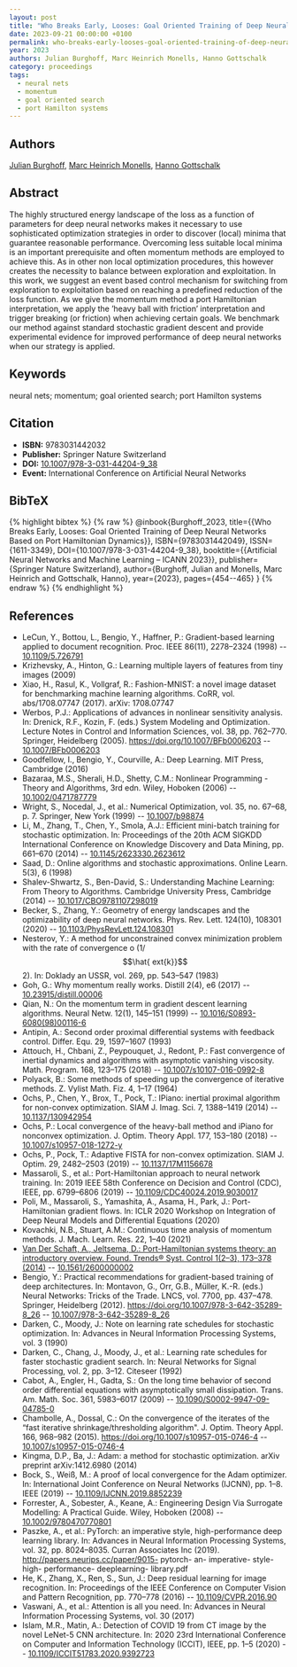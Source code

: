 ```yaml
---
layout: post
title: "Who Breaks Early, Looses: Goal Oriented Training of Deep Neural Networks Based on Port Hamiltonian Dynamics"
date: 2023-09-21 00:00:00 +0100
permalink: who-breaks-early-looses-goal-oriented-training-of-deep-neural-networks-based-on-port-hamiltonian-dynamics
year: 2023
authors: Julian Burghoff, Marc Heinrich Monells, Hanno Gottschalk
category: proceedings
tags:
  - neural nets
  - momentum
  - goal oriented search
  - port Hamilton systems
---
```

 
## Authors
[Julian Burghoff](authors/julian_burghoff), [Marc Heinrich Monells](authors/marc_heinrich_monells), [Hanno Gottschalk](authors/hanno_gottschalk)
 
## Abstract
The highly structured energy landscape of the loss as a function of parameters for deep neural networks makes it necessary to use sophisticated optimization strategies in order to discover (local) minima that guarantee reasonable performance. Overcoming less suitable local minima is an important prerequisite and often momentum methods are employed to achieve this. As in other non local optimization procedures, this however creates the necessity to balance between exploration and exploitation. In this work, we suggest an event based control mechanism for switching from exploration to exploitation based on reaching a predefined reduction of the loss function. As we give the momentum method a port Hamiltonian interpretation, we apply the ’heavy ball with friction’ interpretation and trigger breaking (or friction) when achieving certain goals. We benchmark our method against standard stochastic gradient descent and provide experimental evidence for improved performance of deep neural networks when our strategy is applied.
 
## Keywords
neural nets; momentum; goal oriented search; port Hamilton systems
 
## Citation
- **ISBN:** 9783031442032
- **Publisher:** Springer Nature Switzerland
- **DOI:** [10.1007/978-3-031-44204-9_38](https://doi.org/10.1007/978-3-031-44204-9_38)
- **Event:** International Conference on Artificial Neural Networks
 
## BibTeX
{% highlight bibtex %}
{% raw %}
@inbook{Burghoff_2023,
  title={{Who Breaks Early, Looses: Goal Oriented Training of Deep Neural Networks Based on Port Hamiltonian Dynamics}},
  ISBN={9783031442049},
  ISSN={1611-3349},
  DOI={10.1007/978-3-031-44204-9_38},
  booktitle={{Artificial Neural Networks and Machine Learning – ICANN 2023}},
  publisher={Springer Nature Switzerland},
  author={Burghoff, Julian and Monells, Marc Heinrich and Gottschalk, Hanno},
  year={2023},
  pages={454--465}
}
{% endraw %}
{% endhighlight %}
 
## References
- LeCun, Y., Bottou, L., Bengio, Y., Haffner, P.: Gradient-based learning applied to document recognition. Proc. IEEE 86(11), 2278–2324 (1998) -- [10.1109/5.726791](https://doi.org/10.1109/5.726791)
- Krizhevsky, A., Hinton, G.: Learning multiple layers of features from tiny images (2009)
- Xiao, H., Rasul, K., Vollgraf, R.: Fashion-MNIST: a novel image dataset for benchmarking machine learning algorithms. CoRR, vol. abs/1708.07747 (2017). arXiv: 1708.07747
- Werbos, P.J.: Applications of advances in nonlinear sensitivity analysis. In: Drenick, R.F., Kozin, F. (eds.) System Modeling and Optimization. Lecture Notes in Control and Information Sciences, vol. 38, pp. 762–770. Springer, Heidelberg (2005). https://doi.org/10.1007/BFb0006203 -- [10.1007/BFb0006203](https://doi.org/10.1007/BFb0006203)
- Goodfellow, I., Bengio, Y., Courville, A.: Deep Learning. MIT Press, Cambridge (2016)
- Bazaraa, M.S., Sherali, H.D., Shetty, C.M.: Nonlinear Programming - Theory and Algorithms, 3rd edn. Wiley, Hoboken (2006) -- [10.1002/0471787779](https://doi.org/10.1002/0471787779)
- Wright, S., Nocedal, J., et al.: Numerical Optimization, vol. 35, no. 67–68, p. 7. Springer, New York (1999) -- [10.1007/b98874](https://doi.org/10.1007/b98874)
- Li, M., Zhang, T., Chen, Y., Smola, A.J.: Efficient mini-batch training for stochastic optimization. In: Proceedings of the 20th ACM SIGKDD International Conference on Knowledge Discovery and Data Mining, pp. 661–670 (2014) -- [10.1145/2623330.2623612](https://doi.org/10.1145/2623330.2623612)
- Saad, D.: Online algorithms and stochastic approximations. Online Learn. 5(3), 6 (1998)
- Shalev-Shwartz, S., Ben-David, S.: Understanding Machine Learning: From Theory to Algorithms. Cambridge University Press, Cambridge (2014) -- [10.1017/CBO9781107298019](https://doi.org/10.1017/CBO9781107298019)
- Becker, S., Zhang, Y.: Geometry of energy landscapes and the optimizability of deep neural networks. Phys. Rev. Lett. 124(10), 108301 (2020) -- [10.1103/PhysRevLett.124.108301](https://doi.org/10.1103/PhysRevLett.124.108301)
- Nesterov, Y.: A method for unconstrained convex minimization problem with the rate of convergence o (1/$$\hat{	ext{k}}$$2). In: Doklady an USSR, vol. 269, pp. 543–547 (1983)
- Goh, G.: Why momentum really works. Distill 2(4), e6 (2017) -- [10.23915/distill.00006](https://doi.org/10.23915/distill.00006)
- Qian, N.: On the momentum term in gradient descent learning algorithms. Neural Netw. 12(1), 145–151 (1999) -- [10.1016/S0893-6080(98)00116-6](https://doi.org/10.1016/S0893-6080(98)00116-6)
- Antipin, A.: Second order proximal differential systems with feedback control. Differ. Equ. 29, 1597–1607 (1993)
- Attouch, H., Chbani, Z., Peypouquet, J., Redont, P.: Fast convergence of inertial dynamics and algorithms with asymptotic vanishing viscosity. Math. Program. 168, 123–175 (2018) -- [10.1007/s10107-016-0992-8](https://doi.org/10.1007/s10107-016-0992-8)
- Polyack, B.: Some methods of speeding up the convergence of iterative methods. Z. Vylist Math. Fiz. 4, 1–17 (1964)
- Ochs, P., Chen, Y., Brox, T., Pock, T.: IPiano: inertial proximal algorithm for non-convex optimization. SIAM J. Imag. Sci. 7, 1388–1419 (2014) -- [10.1137/130942954](https://doi.org/10.1137/130942954)
- Ochs, P.: Local convergence of the heavy-ball method and iPiano for nonconvex optimization. J. Optim. Theory Appl. 177, 153–180 (2018) -- [10.1007/s10957-018-1272-y](https://doi.org/10.1007/s10957-018-1272-y)
- Ochs, P., Pock, T.: Adaptive FISTA for non-convex optimization. SIAM J. Optim. 29, 2482–2503 (2019) -- [10.1137/17M1156678](https://doi.org/10.1137/17M1156678)
- Massaroli, S., et al.: Port-Hamiltonian approach to neural network training. In: 2019 IEEE 58th Conference on Decision and Control (CDC), IEEE, pp. 6799–6806 (2019) -- [10.1109/CDC40024.2019.9030017](https://doi.org/10.1109/CDC40024.2019.9030017)
- Poli, M., Massaroli, S., Yamashita, A., Asama, H., Park, J.: Port-Hamiltonian gradient flows. In: ICLR 2020 Workshop on Integration of Deep Neural Models and Differential Equations (2020)
- Kovachki, N.B., Stuart, A.M.: Continuous time analysis of momentum methods. J. Mach. Learn. Res. 22, 1–40 (2021)
- [Van Der Schaft, A., Jeltsema, D.: Port-Hamiltonian systems theory: an introductory overview. Found. Trends® Syst. Control 1(2–3), 173–378 (2014)](port-hamiltonian-systems-theory-an-introductory-overview-journal) -- [10.1561/2600000002](https://doi.org/10.1561/2600000002)
- Bengio, Y.: Practical recommendations for gradient-based training of deep architectures. In: Montavon, G., Orr, G.B., Müller, K.-R. (eds.) Neural Networks: Tricks of the Trade. LNCS, vol. 7700, pp. 437–478. Springer, Heidelberg (2012). https://doi.org/10.1007/978-3-642-35289-8_26 -- [10.1007/978-3-642-35289-8_26](https://doi.org/10.1007/978-3-642-35289-8_26)
- Darken, C., Moody, J.: Note on learning rate schedules for stochastic optimization. In: Advances in Neural Information Processing Systems, vol. 3 (1990)
- Darken, C., Chang, J., Moody, J., et al.: Learning rate schedules for faster stochastic gradient search. In: Neural Networks for Signal Processing, vol. 2, pp. 3–12. Citeseer (1992)
- Cabot, A., Engler, H., Gadta, S.: On the long time behavior of second order differential equations with asymptotically small dissipation. Trans. Am. Math. Soc. 361, 5983–6017 (2009) -- [10.1090/S0002-9947-09-04785-0](https://doi.org/10.1090/S0002-9947-09-04785-0)
- Chambolle, A., Dossal, C.: On the convergence of the iterates of the “fast iterative shrinkage/thresholding algorithm". J. Optim. Theory Appl. 166, 968–982 (2015). https://doi.org/10.1007/s10957-015-0746-4 -- [10.1007/s10957-015-0746-4](https://doi.org/10.1007/s10957-015-0746-4)
- Kingma, D.P., Ba, J.: Adam: a method for stochastic optimization. arXiv preprint arXiv:1412.6980 (2014)
- Bock, S., Weiß, M.: A proof of local convergence for the Adam optimizer. In: International Joint Conference on Neural Networks (IJCNN), pp. 1–8. IEEE (2019) -- [10.1109/IJCNN.2019.8852239](https://doi.org/10.1109/IJCNN.2019.8852239)
- Forrester, A., Sobester, A., Keane, A.: Engineering Design Via Surrogate Modelling: A Practical Guide. Wiley, Hoboken (2008) -- [10.1002/9780470770801](https://doi.org/10.1002/9780470770801)
- Paszke, A., et al.: PyTorch: an imperative style, high-performance deep learning library. In: Advances in Neural Information Processing Systems, vol. 32, pp. 8024–8035. Curran Associates Inc (2019). http://papers.neurips.cc/paper/9015- pytorch- an- imperative- style- high- performance- deeplearning- library.pdf
- He, K., Zhang, X., Ren, S., Sun, J.: Deep residual learning for image recognition. In: Proceedings of the IEEE Conference on Computer Vision and Pattern Recognition, pp. 770–778 (2016) -- [10.1109/CVPR.2016.90](https://doi.org/10.1109/CVPR.2016.90)
- Vaswani, A., et al.: Attention is all you need. In: Advances in Neural Information Processing Systems, vol. 30 (2017)
- Islam, M.R., Matin, A.: Detection of COVID 19 from CT image by the novel LeNet-5 CNN architecture. In: 2020 23rd International Conference on Computer and Information Technology (ICCIT), IEEE, pp. 1–5 (2020) -- [10.1109/ICCIT51783.2020.9392723](https://doi.org/10.1109/ICCIT51783.2020.9392723)

